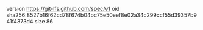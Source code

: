 version https://git-lfs.github.com/spec/v1
oid sha256:8527b16f62cd78f674b04bc75e50eef8e02a34c299ccf55d39357b941f4373d4
size 86

